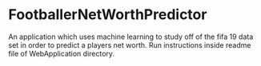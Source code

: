 # FootballerNetWorthPredictor
An application which uses machine learning to study off of the fifa 19 data set in order to predict a players net worth.
Run instructions inside readme file of WebApplication directory.
